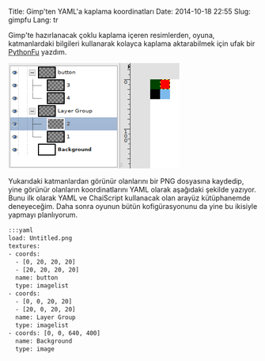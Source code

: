 Title: Gimp'ten YAML'a kaplama koordinatları
Date: 2014-10-18 22:55
Slug: gimpfu
Lang: tr

Gimp'te hazırlanacak çoklu kaplama içeren resimlerden, oyuna, katmanlardaki bilgileri kullanarak kolayca kaplama aktarabilmek için ufak bir [PythonFu](https://gist.github.com/c6parmak/e73d82fc28f8f8a129a8) yazdım.

![Gimp ekran görüntüsü](static/gimp-layers.png)

Yukarıdaki katmanlardan görünür olanlarını bir PNG dosyasına kaydedip, yine görünür olanların koordinatlarını YAML olarak aşağıdaki şekilde yazıyor. Bunu ilk olarak YAML ve ChaiScript kullanacak olan arayüz kütüphanemde deneyeceğim. Daha sonra oyunun bütün kofigürasyonunu da yine bu ikisiyle yapmayı planlıyorum.

    :::yaml
    load: Untitled.png
    textures:
    - coords:
      - [0, 20, 20, 20]
      - [20, 20, 20, 20]
      name: button
      type: imagelist
    - coords:
      - [0, 0, 20, 20]
      - [20, 0, 20, 20]
      name: Layer Group
      type: imagelist
    - coords: [0, 0, 640, 400]
      name: Background
      type: image



